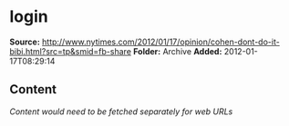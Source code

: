 # login

**Source:** http://www.nytimes.com/2012/01/17/opinion/cohen-dont-do-it-bibi.html?src=tp&smid=fb-share
**Folder:** Archive
**Added:** 2012-01-17T08:29:14




## Content
*Content would need to be fetched separately for web URLs*
